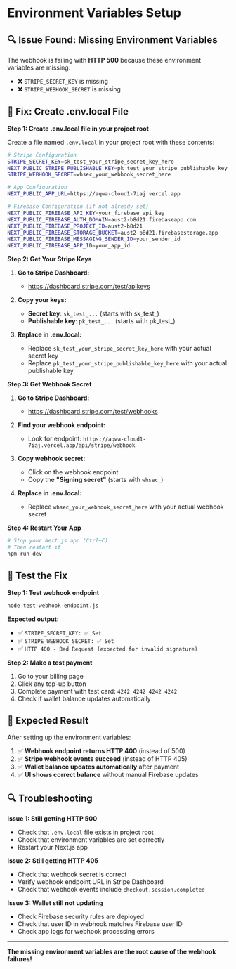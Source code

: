 # Environment Variables Setup

## 🔍 **Issue Found: Missing Environment Variables**

The webhook is failing with **HTTP 500** because these environment variables are missing:

- ❌ `STRIPE_SECRET_KEY` is missing
- ❌ `STRIPE_WEBHOOK_SECRET` is missing

## 🚀 **Fix: Create .env.local File**

**Step 1: Create .env.local file in your project root**

Create a file named `.env.local` in your project root with these contents:

```bash
# Stripe Configuration
STRIPE_SECRET_KEY=sk_test_your_stripe_secret_key_here
NEXT_PUBLIC_STRIPE_PUBLISHABLE_KEY=pk_test_your_stripe_publishable_key_here
STRIPE_WEBHOOK_SECRET=whsec_your_webhook_secret_here

# App Configuration
NEXT_PUBLIC_APP_URL=https://aqwa-cloud1-7iaj.vercel.app

# Firebase Configuration (if not already set)
NEXT_PUBLIC_FIREBASE_API_KEY=your_firebase_api_key
NEXT_PUBLIC_FIREBASE_AUTH_DOMAIN=aust2-b8d21.firebaseapp.com
NEXT_PUBLIC_FIREBASE_PROJECT_ID=aust2-b8d21
NEXT_PUBLIC_FIREBASE_STORAGE_BUCKET=aust2-b8d21.firebasestorage.app
NEXT_PUBLIC_FIREBASE_MESSAGING_SENDER_ID=your_sender_id
NEXT_PUBLIC_FIREBASE_APP_ID=your_app_id
```

**Step 2: Get Your Stripe Keys**

1. **Go to Stripe Dashboard:**
   - https://dashboard.stripe.com/test/apikeys

2. **Copy your keys:**
   - **Secret key**: `sk_test_...` (starts with sk_test_)
   - **Publishable key**: `pk_test_...` (starts with pk_test_)

3. **Replace in .env.local:**
   - Replace `sk_test_your_stripe_secret_key_here` with your actual secret key
   - Replace `pk_test_your_stripe_publishable_key_here` with your actual publishable key

**Step 3: Get Webhook Secret**

1. **Go to Stripe Dashboard:**
   - https://dashboard.stripe.com/test/webhooks

2. **Find your webhook endpoint:**
   - Look for endpoint: `https://aqwa-cloud1-7iaj.vercel.app/api/stripe/webhook`

3. **Copy webhook secret:**
   - Click on the webhook endpoint
   - Copy the **"Signing secret"** (starts with `whsec_`)

4. **Replace in .env.local:**
   - Replace `whsec_your_webhook_secret_here` with your actual webhook secret

**Step 4: Restart Your App**

```bash
# Stop your Next.js app (Ctrl+C)
# Then restart it
npm run dev
```

## 🧪 **Test the Fix**

**Step 1: Test webhook endpoint**
```bash
node test-webhook-endpoint.js
```

**Expected output:**
- ✅ `STRIPE_SECRET_KEY: ✅ Set`
- ✅ `STRIPE_WEBHOOK_SECRET: ✅ Set`
- ✅ `HTTP 400 - Bad Request (expected for invalid signature)`

**Step 2: Make a test payment**
1. Go to your billing page
2. Click any top-up button
3. Complete payment with test card: `4242 4242 4242 4242`
4. Check if wallet balance updates automatically

## 🎯 **Expected Result**

After setting up the environment variables:

1. ✅ **Webhook endpoint returns HTTP 400** (instead of 500)
2. ✅ **Stripe webhook events succeed** (instead of HTTP 405)
3. ✅ **Wallet balance updates automatically** after payment
4. ✅ **UI shows correct balance** without manual Firebase updates

## 🔍 **Troubleshooting**

**Issue 1: Still getting HTTP 500**
- Check that `.env.local` file exists in project root
- Check that environment variables are set correctly
- Restart your Next.js app

**Issue 2: Still getting HTTP 405**
- Check that webhook secret is correct
- Verify webhook endpoint URL in Stripe Dashboard
- Check that webhook events include `checkout.session.completed`

**Issue 3: Wallet still not updating**
- Check Firebase security rules are deployed
- Check that user ID in webhook matches Firebase user ID
- Check app logs for webhook processing errors

---

**The missing environment variables are the root cause of the webhook failures!**
